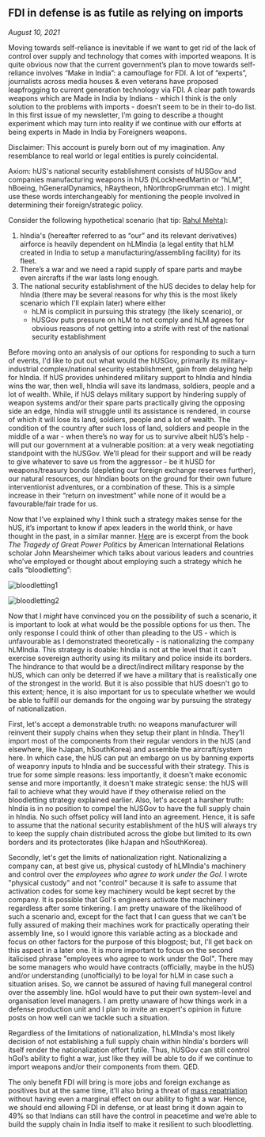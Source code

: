 ## FDI in defense is as futile as relying on imports

<i> August 10, 2021 </i>

Moving towards self-reliance is inevitable if we want to get rid of the lack of control over supply and technology that comes with imported weapons. It is quite obvious now that the current government’s plan to move towards self-reliance involves “Make in India”: a camouflage for FDI. A lot of “experts”, journalists across media houses & even veterans have proposed leapfrogging to current generation technology via FDI. A clear path towards weapons which are Made in India by Indians - which I think is the only solution to the problems with imports - doesn’t seem to be in their to-do list. In this first issue of my newsletter, I’m going to describe a thought experiment which may turn into reality if we continue with our efforts at being experts in Made in India by Foreigners weapons.

Disclaimer: This account is purely born out of my imagination. Any resemblance to real world or legal entities is purely coincidental.

Axiom: hUS's national security establishment consists of hUSGov and companies manufacturing weapons in hUS (hLockheedMartin or “hLM”, hBoeing, hGeneralDynamics, hRaytheon, hNorthropGrumman etc). I might use these words interchangeably for mentioning the people involved in determining their foreign/strategic policy.

Consider the following hypothetical scenario (hat tip: [Rahul Mehta](https://twitter.com/MehtaRahulC)):

1. hIndia's (hereafter referred to as “our” and its relevant derivatives) airforce is heavily dependent on hLMIndia (a legal entity that hLM created in India to setup a manufacturing/assembling facility) for its fleet. 
2. There’s a war and we need a rapid supply of spare parts and maybe even aircrafts if the war lasts long enough.
3. The national security establishment of the hUS decides to delay help for hIndia (there may be several reasons for why this is the most likely scenario which I'll explain later) where either 
   - hLM is complicit in pursuing this strategy (the likely scenario), or
   - hUSGov puts pressure on hLM to not comply and hLM agrees for obvious reasons of not getting into a strife with rest of the national security establishment

Before moving onto an analysis of our options for responding to such a turn of events, I'd like to put out what would the hUSGov, primarily its military-industrial complex/national security establishment, gain from delaying help for hIndia. If hUS provides unhindered military support to hIndia and hIndia wins the war, then well, hIndia will save its landmass, soldiers, people and a lot of wealth. While, if hUS delays military support by hindering supply of weapon systems and/or their spare parts practically giving the opposing side an edge, hIndia will struggle until its assistance is rendered, in course of which it will lose its land, soldiers, people and a lot of wealth. The condition of the country after such loss of land, soldiers and people in the middle of a war - when there’s no way for us to survive albeit hUS’s help - will put our government at a vulnerable position: at a very weak negotiating standpoint with the hUSGov. We’ll plead for their support and will be ready to give whatever to save us from the aggressor - be it hUSD for weapons/treasury bonds (depleting our foreign exchange reserves further), our natural resources, our hIndian boots on the ground for their own future interventionist adventures, or a combination of these. This is a simple increase in their “return on investment” while none of it would be a favourable/fair trade for us. 

Now that I’ve explained why I think such a strategy makes sense for the hUS, it’s important to know if apex leaders in the world think, or have thought in the past, in a similar manner. [Here](https://archive.org/details/tragedyofgreatpo00mear/page/154) are is excerpt from the book *The Tragedy of Great Power Politics* by American International Relations scholar John Mearsheimer which talks about various leaders and countries who’ve employed or thought about employing such a strategy which he calls “bloodletting”:

![bloodletting1](bloodletting1.png)

![bloodletting2](bloodletting2.png)

Now that I *might* have convinced you on the possibility of such a scenario, it is important to look at what would be the possible options for us then. The only response I could think of other than pleading to the US - which is unfavourable as I demonstrated theoretically - is nationalizing the company hLMIndia. This strategy is doable: hIndia is not at the level that it can't exercise sovereign authority using its military and police inside its borders. The hindrance to that would be a direct/indirect military response by the hUS, which can only be deterred if we have a military that is realistically one of the strongest in the world. But it is also possible that hUS doesn't go to this extent; hence, it is also important for us to speculate whether we would be able to fulfill our demands for the ongoing war by pursuing the strategy of nationalization.

First, let's accept a demonstrable truth: no weapons manufacturer will reinvent their supply chains when they setup their plant in hIndia. They’ll import most of the components from their regular vendors in the hUS (and elsewhere, like hJapan, hSouthKorea) and assemble the aircraft/system here. In which case, the hUS can put an embargo on us by banning exports of weaponry inputs to hIndia and be successful with their strategy. This is true for some simple reasons: less importantly, it doesn't make economic sense and more importantly, it doesn't make strategic sense: the hUS will fail to achieve what they would have if they otherwise relied on the bloodletting strategy explained earlier. Also, let's accept a harsher truth: hIndia is in no position to compel the hUSGov to have the full supply chain in hIndia. No such offset policy will land into an agreement. Hence, it is safe to assume that the national security establishment of the hUS will always try to keep the supply chain distributed across the globe but limited to its own borders and its protectorates (like hJapan and hSouthKorea).

Secondly, let's get the limits of nationalization right. Nationalizing a company can, at best give us, physical custody of hLMIndia's machinery and control over the *employees who agree to work under the GoI*. I wrote "physical custody" and not "control" because it is safe to assume that activation codes for some key machinery would be kept secret by the company. It is possible that GoI's engineers activate the machinery regardless after some tinkering. I am pretty unaware of the likelihood of such a scenario and, except for the fact that I can guess that we can't be fully assured of making their machines work for practically operating their assembly line, so I would ignore this variable acting as a blockade and focus on other factors for the purpose of this blogpost; but, I'll get back on this aspect in a later one. It is more important to focus on the second italicised phrase "employees who agree to work under the GoI". There may be some managers who would have contracts (officially, maybe in the hUS) and/or understanding (unofficially) to be loyal for hLM in case such a situation arises. So, we cannot be assured of having full manegeral control over the assembly line. hGoI would have to put their own system-level and organisation level managers. I am pretty unaware of how things work in a defense production unit and I plan to invite an expert's opinion in future posts on how well can we tackle such a situation.

Regardless of the limitations of nationalization, hLMIndia's most likely decision of not establishing a full supply chain within hIndia's borders will itself render the nationalization effort futile. Thus, hUSGov can still control hGoI’s ability to fight a war, just like they will be able to do if we continue to import weapons and/or their components from them. QED.

The only benefit FDI will bring is more jobs and foreign exchange as positives but at the same time, it’ll also bring a threat of [mass repatriation](https://youtu.be/O89CvcyCjhw) without having even a marginal effect on our ability to fight a war. Hence, we should end allowing FDI in defense, or at least bring it down again to 49% so that Indians can still have the control in peacetime and we’re able to build the supply chain in India itself to make it resilient to such bloodletting.
